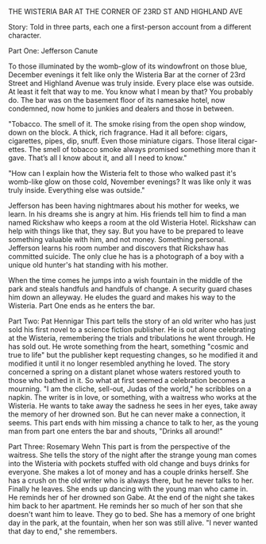 THE WISTERIA BAR AT THE CORNER OF 23RD ST AND HIGHLAND AVE

Story: Told in three parts, each one a first-person account from a different character.

Part One: Jefferson Canute

To those illuminated by the womb-glow of its windowfront on those blue, December evenings it felt like only the Wisteria Bar at the corner of 23rd Street and Highland Avenue was truly inside. Every place else was outside. At least it felt that way to me. You know what I mean by that? You probably do. The bar was on the basement floor of its namesake hotel, now condemned, now home to junkies and dealers and those in between.

"Tobacco. The smell of it. The smoke rising from the open shop window, down on the block. A thick, rich fragrance. Had it all before: cigars, cigarettes, pipes, dip, snuff. Even those miniature cigars. Those literal cigar-ettes. The smell of tobacco smoke always promised something more than it gave. That’s all I know about it, and all I need to know."

"How can I explain how the Wisteria felt to those who walked past it's womb-like glow on those cold, November evenings? It was like only it was truly inside. Everything else was outside."

Jefferson has been having nightmares about his mother for weeks, we learn. In his dreams she is angry at him. His friends tell him to find a man named Rickshaw who keeps a room at the old Wisteria Hotel. Rickshaw can help with things like that, they say. But you have to be prepared to leave something valuable with him, and not money. Something personal. Jefferson learns his room number and discovers that Rickshaw has committed suicide. The only clue he has is a photograph of a boy with a unique old hunter's hat standing with his mother.

When the time comes he jumps into a wish fountain in the middle of the park and steals handfuls and handfuls of change. A security guard chases him down an alleyway. He eludes the guard and makes his way to the Wisteria. Part One ends as he enters the bar.

Part Two: Pat Hennigar
This part tells the story of an old writer who has just sold his first novel to a science fiction publisher. He is out alone celebrating at the Wisteria, remembering the trials and tribulations he went through. He has sold out. He wrote something from the heart, something "cosmic and true to life" but the publisher kept requesting changes, so he modified it and modified it until it no longer resembled anything he loved. The story concerned a spring on a distant planet whose waters restored youth to those who bathed in it. So what at first seemed a celebration becomes a mourning. "I am the cliche, sell-out, Judas of the world," he scribbles on a napkin. The writer is in love, or something, with a waitress who works at the Wisteria. He wants to take away the sadness he sees in her eyes, take away the memory of her drowned son. But he can never make a connection, it seems. This part ends with him missing a chance to talk to her, as the young man from part one enters the bar and shouts, "Drinks all around!"

Part Three: Rosemary Wehn
This part is from the perspective of the waitress. She tells the story of the night after the strange young man comes into the Wisteria with pockets stuffed with old change and buys drinks for everyone. She makes a lot of money and has a couple drinks herself. She has a crush on the old writer who is always there, but he never talks to her. Finally he leaves. She ends up dancing with the young man who came in. He reminds her of her drowned son Gabe. At the end of the night she takes him back to her apartment. He reminds her so much of her son that she doesn't want him to leave. They go to bed. She has a memory of one bright day in the park, at the fountain, when her son was still alive. "I never wanted that day to end," she remembers.